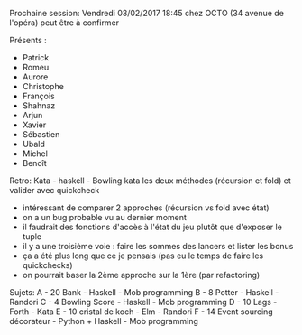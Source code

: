 Prochaine session: Vendredi 03/02/2017 18:45 
chez OCTO (34 avenue de l'opéra) peut être à confirmer

Présents :
- Patrick
- Romeu
- Aurore
- Christophe
- François
- Shahnaz
- Arjun
- Xavier
- Sébastien
- Ubald
- Michel
- Benoît


Retro: 
Kata - haskell - Bowling kata les deux méthodes (récursion et fold) et valider avec quickcheck
- intéressant de comparer 2 approches (récursion vs fold avec état)
- on a un bug probable vu au dernier moment
- il faudrait des fonctions d'accès à l'état du jeu plutôt que d'exposer le tuple
- il y a une troisième voie : faire les sommes des lancers et lister les bonus
- ça a été plus long que ce je pensais (pas eu le temps de faire les quickchecks)
- on pourrait baser la 2ème approche sur la 1ère (par refactoring)

 
Sujets:
A - 20 Bank - Haskell - Mob programming
B - 8 Potter - Haskell - Randori
C - 4 Bowling Score - Haskell - Mob programming
D - 10 Lags - Forth - Kata
E - 10 cristal de koch - Elm - Randori
F - 14 Event sourcing décorateur - Python + Haskell - Mob programming




